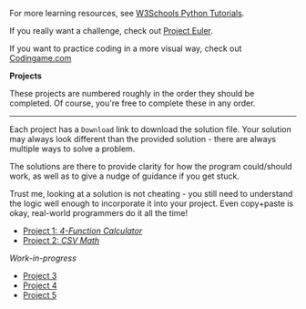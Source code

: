 For more learning resources, see [W3Schools Python Tutorials](https://www.w3schools.com/python/).

If you really want a challenge, check out [Project Euler](https://projecteuler.net/archives).

If you want to practice coding in a more visual way, check out [Codingame.com](https://www.codingame.com/)

**Projects**

These projects are numbered roughly in the order they should be completed.
Of course, you're free to complete these in any order.

---

Each project has a `Download` link to download the solution file.
Your solution may always look different than the provided solution - there are always multiple ways to solve a problem.

The solutions are there to provide clarity for how the program could/should work, as well as to give a nudge of guidance if you get stuck.

Trust me, looking at a solution is not cheating - you still need to understand the logic well enough to incorporate it into your project.
Even copy+paste is okay, real-world programmers do it all the time!

* [Project 1: _4-Function Calculator_](1)
* [Project 2: _CSV Math_](2)

_Work-in-progress_

* [Project 3](3)
* [Project 4](4)
* [Project 5](5)
